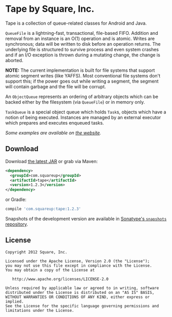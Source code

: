 Tape by Square, Inc.
====================

Tape is a collection of queue-related classes for Android and Java.

`QueueFile` is a lightning-fast, transactional, file-based FIFO. Addition and
removal from an instance is an O(1) operation and is atomic. Writes are
synchronous; data will be written to disk before an operation returns. The
underlying file is structured to survive process and even system crashes and if
an I/O exception is thrown during a mutating change, the change is aborted.

**NOTE:** The current implementation is built for file systems that support
atomic segment writes (like YAFFS). Most conventional file systems don't support
this; if the power goes out while writing a segment, the segment will contain
garbage and the file will be corrupt.

An `ObjectQueue` represents an ordering of arbitrary objects which can be backed
either by the filesystem (via `QueueFile`) or in memory only.

`TaskQueue` is a special object queue which holds `Task`s, objects which have a
notion of being executed. Instances are managed by an external executor which
prepares and executes enqueued tasks.

*Some examples are available on [the website][1].*



Download
--------

Download [the latest JAR][2] or grab via Maven:
```xml
<dependency>
  <groupId>com.squareup</groupId>
  <artifactId>tape</artifactId>
  <version>1.2.3</version>
</dependency>
```
or Gradle:
```groovy
compile 'com.squareup:tape:1.2.3'
```

Snapshots of the development version are available in [Sonatype's `snapshots` repository][snap].



License
-------

    Copyright 2012 Square, Inc.

    Licensed under the Apache License, Version 2.0 (the "License");
    you may not use this file except in compliance with the License.
    You may obtain a copy of the License at

       http://www.apache.org/licenses/LICENSE-2.0

    Unless required by applicable law or agreed to in writing, software
    distributed under the License is distributed on an "AS IS" BASIS,
    WITHOUT WARRANTIES OR CONDITIONS OF ANY KIND, either express or implied.
    See the License for the specific language governing permissions and
    limitations under the License.



 [1]: http://square.github.com/tape/
 [2]: https://search.maven.org/remote_content?g=com.squareup&a=tape&v=LATEST
 [snap]: https://oss.sonatype.org/content/repositories/snapshots/
